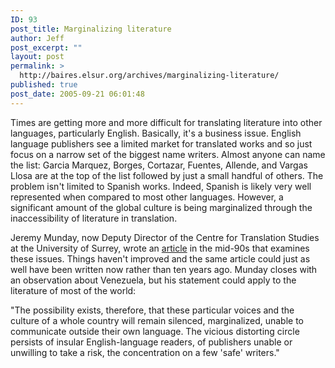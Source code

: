 ```yaml
---
ID: 93
post_title: Marginalizing literature
author: Jeff
post_excerpt: ""
layout: post
permalink: >
  http://baires.elsur.org/archives/marginalizing-literature/
published: true
post_date: 2005-09-21 06:01:48
---
```

Times are getting more and more difficult for translating literature into other languages, particularly English. Basically, it's a business issue.  English language publishers see a limited market for translated works and so just focus on a narrow set of the biggest name writers. Almost anyone can name the list: Garcia Marquez, Borges, Cortazar, Fuentes, Allende, and Vargas Llosa are at the top of the list followed by just a small handful of others. The problem isn't limited to Spanish works. Indeed, Spanish is likely very well represented when compared to most other languages. However, a significant amount of the global culture is being marginalized through the inaccessibility of literature in translation. 

Jeremy Munday, now Deputy Director of the Centre for Translation Studies at the University of Surrey, wrote an <a href="http://www.histal.umontreal.ca/espanol/documentos/translation_of_spanish_american_.htm">article</a> in the mid-90s that examines these issues.  Things haven't improved and the same article could just as well have been written now rather than ten years ago. Munday closes with an observation about Venezuela, but his statement could apply to the literature of most of the world:

"The possibility exists, therefore, that these particular voices and the culture of a whole country will remain silenced, marginalized, unable to communicate outside their own language. The vicious distorting circle persists of insular English-language readers, of publishers unable or unwilling to take a risk, the concentration on a few 'safe' writers."